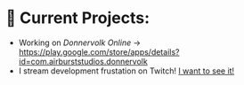 # 🚀 Current Projects: 
- Working on *Donnervolk Online* -> https://play.google.com/store/apps/details?id=com.airburststudios.donnervolk
- I stream development frustation on Twitch! [I want to see it!](https://www.twitch.tv/cheddargoblindev)
